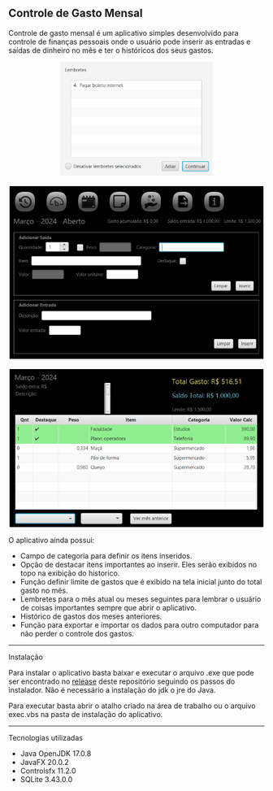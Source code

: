 ## Controle de Gasto Mensal


Controle de gasto mensal é um aplicativo simples desenvolvido para controle de finanças pessoais onde o usuário pode inserir as entradas e saídas de dinheiro no mês e ter o históricos dos seus gastos. 
<br>
<div align="center">
<img src="img/tela03.PNG" width="300px" height="225px">
<br><br>
<img src="img/tela01.PNG" width="500px" height="340px" >
<br><br>
<img src="img/tela02.PNG" width="500px" height="311px">
</div>

O aplicativo ainda possui:
* Campo de categoria para definir os itens inseridos.
* Opção de destacar itens importantes ao inserir. Eles serão exibidos no topo na exibição do historico.
* Função definir limite de gastos que é exibido na tela inicial junto do total gasto no mês. 
* Lembretes para o mês atual ou meses seguintes para lembrar o usuário de coisas importantes sempre que abrir o aplicativo.
* Histórico de gastos dos meses anteriores.
* Função para exportar e importar os dados para outro computador para não perder o controle dos gastos.

*********
Instalação

Para instalar o aplicativo basta baixar e executar o arquivo .exe que pode ser encontrado no <a href="https://github.com/kvnvkDev/ControleGastoMensal/releases/tag/v1.0">release</a> deste repositório seguindo os passos do instalador. Não é necessário a instalação do jdk o jre do Java.

Para executar basta abrir o atalho criado na área de trabalho ou o arquivo exec.vbs na pasta de instalação do aplicativo.

*********

Tecnologias utilizadas

* Java OpenJDK 17.0.8
* JavaFX 20.0.2
* Controlsfx 11.2.0
* SQLite 3.43.0.0

